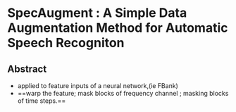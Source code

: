 # SpecAugment : A Simple Data Augmentation Method for Automatic Speech Recogniton

## Abstract

* applied to feature inputs of a neural network,(ie FBank)
* ==warp the feature;  mask blocks of frequency channel ; masking blocks of time steps.==


